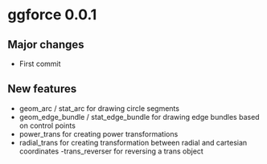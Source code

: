 # ggforce 0.0.1

## Major changes
- First commit

## New features
- geom_arc / stat_arc for drawing circle segments
- geom_edge_bundle / stat_edge_bundle for drawing edge bundles based on control
points
- power_trans for creating power transformations
- radial_trans for creating transformation between radial and cartesian 
coordinates
-trans_reverser for reversing a trans object
